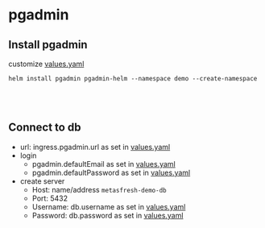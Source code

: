 # pgadmin

## Install pgadmin
customize [values.yaml](./values.yaml)
```
helm install pgadmin pgadmin-helm --namespace demo --create-namespace
```
<br><br>

## Connect to db
- url: ingress.pgadmin.url as set in [values.yaml](./values.yaml)
- login 
    - pgadmin.defaultEmail as set in [values.yaml](./values.yaml)
    - pgadmin.defaultPassword as set in [values.yaml](./values.yaml)
- create server
    - Host: name/address ```metasfresh-demo-db```
    - Port: 5432
    - Username: db.username as set in [values.yaml](./values.yaml)
    - Password: db.password as set in [values.yaml](./values.yaml)